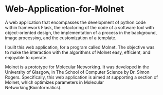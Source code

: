 # Web-Application-for-Molnet

A web application that encompasses the development of python code within framework Flask, the refactoring of the code of a software tool with object-oriented design, the implementation of a process in the background, image processing, and the customization of a template.

I built this web application, for a program called Molnet. The objective was to make the interaction with the algorithms of Molnet easy, efficient, and enjoyable to operate.

Molnet is a prototype for Molecular Networking. It was developed in the University of Glasgow, in The School of Computer Science by Dr. Simon Rogers. Specifically, this web application is aimed at supporting a section of Molnet, which optimizes parameters in Molecular Networking(Bioinformatics).

